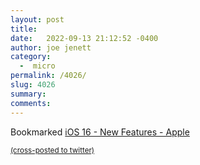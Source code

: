 ```yaml
---
layout: post
title:  
date:   2022-09-13 21:12:52 -0400
author: joe jenett
category:
  -  micro
permalink: /4026/
slug: 4026
summary:
comments: 
---
```

Bookmarked <a title="iOS 16 - New Features - Apple" href="https://www.apple.com/ios/ios-16/features/">iOS 16 - New Features - Apple</a>


<a href="https://brid.gy/publish/twitter"><small>(cross-posted to twitter)</small></a>
<data class="p-bridgy-omit-link" value="false"></data>